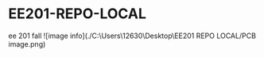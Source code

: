 # EE201-REPO-LOCAL
ee 201 fall
![image info](./C:\Users\12630\Desktop\EE201 REPO LOCAL/PCB image.png)

